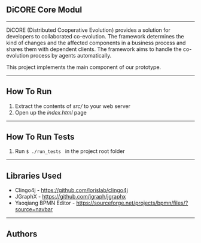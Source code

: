 
## DiCORE Core Modul ##

----------

DiCORE (Distributed Cooperative Evolution) provides a solution for developers to collaborated co-evolution. The framework determines the kind of changes and the affected components in a business process and shares them with dependent clients. The framework aims to handle the co-evolution process by agents automatically.

This project implements the main component of our prototype. 

----------
## How To Run ##

 1. Extract the contents of *src/* to your web server
 2. Open up the *index.html* page

----------
## How To Run Tests ##

 1. Run `$ ./run_tests ` in the project root folder

----------
## Libraries Used ##

 - Clingo4j - https://github.com/lorislab/clingo4j
 - JGraphX - https://github.com/jgraph/jgraphx
 - Yaoqiang BPMN Editor - https://sourceforge.net/projects/bpmn/files/?source=navbar
----------
## Authors ##
